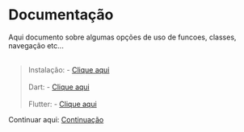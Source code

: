# Documentação

Aqui documento sobre algumas opções de uso de funcoes, classes, navegação etc...
<br><br>
>Instalação: - 
[Clique aqui](./Instalacao/Instacao.md)
<br><br>
>Dart: - 
[Clique aqui](./Dart/Resumo_Dart.md)
<br><br>
>Flutter: - 
[Clique aqui](./Flutter/Resumo_Flutter.md)



Continuar aqui: [Continuação](https://academiadoflutter20.club.hotmart.com/lesson)

